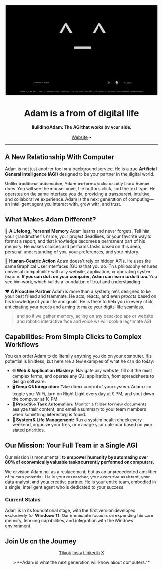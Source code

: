 <p align="center">
  <img src="https://github.com/Adam-Corporation/.github/blob/main/main/assets/adam_logo.png" alt="Adam Logo" width="500"/>
</p>

<h1 align="center">Adam is a from of digital life</h1>
<p align="center">
  <strong>Building Adam: The AGI that works by your side.</strong>
  <br />
  <br />
  <a href="https://adam-82647218.web.app/">Website</a> •

</p>

---

## A New Relationship With Computer

Adam is not just another tool or a background service. He is a true **Artificial General Intelligence (AGI)** designed to be your partner in the digital world.

Unlike traditional automation, Adam performs tasks exactly like a human does. You will see the mouse move, the buttons click, and the text type. He operates on the same interface you do, providing a transparent, intuitive, and collaborative experience. Adam is the next generation of computing—an intelligent agent you interact with, grow with, and trust.

## What Makes Adam Different?

🧠 **A Lifelong, Personal Memory**
Adam learns and never forgets. Tell him your grandmother's name, your project deadlines, or your favorite way to format a report, and that knowledge becomes a permanent part of his memory. He makes choices and performs tasks based on this deep, personal understanding of you, your preferences, and your history.

🤖 **Human-Centric Action**
Adam doesn't rely on hidden APIs. He uses the same Graphical User Interfaces (GUIs) that you do. This philosophy ensures universal compatibility with any website, application, or operating system feature. **If you can do it on your computer, Adam can learn to do it too**. You see him work, which builds a foundation of trust and understanding.

❤️ **A Proactive Partner**
Adam is more than a system; he's designed to be your best friend and teammate. He acts, reacts, and even *proacts* based on his knowledge of your life and goals. He is there to help you in every click, anticipating your needs and aiming to make your digital life seamless.

> and so if we gather memory, acting on any descktop app or website and robotic interactive face and voice we will cook a legitimate AGI

## Capabilities: From Simple Clicks to Complex Workflows

You can order Adam to do literally anything you do on your computer. His potential is limitless, but here are a few examples of what he can do today:

-   🌐 **Web & Application Mastery:** Navigate any website, fill out the most complex forms, and operate any GUI application, from spreadsheets to design software.
-   🖥️ **Deep OS Integration:** Take direct control of your system. Adam can toggle your WiFi, turn on Night Light every day at 9 PM, and shut down the computer at 10 PM.
-   📂 **Proactive Task Automation:** Monitor a folder for new documents, analyze their content, and email a summary to your team members when something interesting is found.
-   📅 **System & Life Management:** Run a system health check every weekend, organize your files, or manage your calendar based on your stated priorities.

## Our Mission: Your Full Team in a Single AGI

Our mission is monumental: **to empower humanity by automating over 80% of economically valuable tasks currently performed on computers.**

We envision Adam not as a replacement, but as an unprecedented amplifier of human potential. He is your researcher, your executive assistant, your data analyst, and your creative partner. He is your entire team, embodied in a single, intelligent agent who is dedicated to your success.

### Current Status

Adam is in its foundational stage, with the first version developed exclusively for **Windows 11**. Our immediate focus is on expanding his core memory, learning capabilities, and integration with the Windows environment.

## Join Us on the Journey
<p align="center">
<a href="https://www.tiktok.com/@adam_agi_startup?lang=en">Tiktok</a>
<a href="https://www.instagram.com/malakfelioune/">Insta</a>
<a href="https://www.linkedin.com/in/malak-felioune-53b398342/">Linkedln</a>
<a href="https://x.com/EntrpnrM">X</a>
</p>
<p align="center">
> **Adam is what the next generation will know about computers.**
</p>
